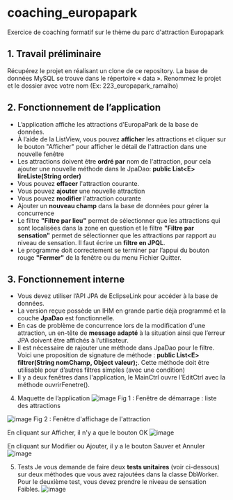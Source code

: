 # coaching_europapark
Exercice de coaching formatif sur le thème du parc d'attraction Europapark
## 1.	Travail préliminaire 
Récupérez le projet en réalisant un clone de ce repository. La base de données MySQL se trouve dans le répertoire « data ». 
Renommez le projet et le dossier avec votre nom (Ex: 223_europapark_ramalho)

## 2.	Fonctionnement de l’application
- L’application affiche les attractions d'EuropaPark de la base de données. 
- À l’aide de la ListView, vous pouvez **afficher** les attractions et cliquer sur le bouton "Afficher" pour afficher le détail de l'attraction dans une nouvelle fenêtre
- Les attractions doivent être **ordré par** nom de l'attraction, pour cela ajouter une nouvelle méthode dans le JpaDao: **public List\<E\> lireListe(String order)**
- Vous pouvez **effacer** l'attraction courante. 
- Vous pouvez **ajouter** une nouvelle attraction
- Vous pouvez **modifier** l'attraction courante
- Ajouter un **nouveau champ** dans la base de données pour gérer la concurrence 
- Le filtre **"Filtre par lieu"** permet de sélectionner que les attractions qui sont localisées dans la zone en question et le filtre **"Filtre par sensation"** permet de sélectionner que les attractions par rapport au niveau de sensation. Il faut écrire un **filtre en JPQL**.
- Le programme doit correctement se terminer par l’appui du bouton rouge **"Fermer"** de la fenêtre ou du menu Fichier Quitter.
 
## 3.	Fonctionnement interne
- Vous devez utiliser l’API JPA de EclipseLink pour accéder à la base de données.
- La version reçue possède un IHM en grande partie déjà programmé et la couche **JpaDao** est fonctionnelle.
- En cas de problème de concurrence lors de la modification d'une attraction, un en-tête de **message adapté** à la situation ainsi que l’erreur JPA doivent être affichés à l’utilisateur. 
- Il est nécessaire de rajouter une méthode dans JpaDao pour le filtre. Voici une proposition de signature de méthode : **public List\<E\> filtrer(String nomChamp, Object valeur);**. Cette méthode doit être utilisable pour d’autres filtres simples (avec une condition)
- Il y a deux fenêtres dans l'application, le MainCtrl ouvre l'EditCtrl avec la méthode ouvrirFenetre().

4.	Maquette de l’application
![image](https://user-images.githubusercontent.com/3630367/200251156-de29c0f7-b603-4cd3-ab00-8eb0b892c55a.png)
Fig 1 : Fenêtre de démarrage : liste des attractions

![image](https://user-images.githubusercontent.com/3630367/200251197-fc240c06-92c5-4ba0-925c-58443109fb73.png)
Fig 2 : Fenêtre d'affichage de l'attraction

En cliquant sur Afficher, il n'y a que le bouton OK
![image](https://user-images.githubusercontent.com/3630367/200251242-e63a82e9-3d46-4c81-9425-446e272041fb.png)

En cliquant sur Modifier ou Ajouter, il y a le bouton Sauver et Annuler  
![image](https://user-images.githubusercontent.com/3630367/200251276-65c01c01-0171-47c3-a8c9-c72cde847d11.png)

5.	Tests
Je vous demande de faire deux **tests unitaires** (voir ci-dessous) sur deux méthodes que vous avez rajoutées dans la classe DbWorker. Pour le deuxième test, vous devez prendre le niveau de sensation Faibles.
![image](https://user-images.githubusercontent.com/3630367/200251315-bf2d4f35-d7db-4afe-b81c-7d85a53f2384.png)


 

